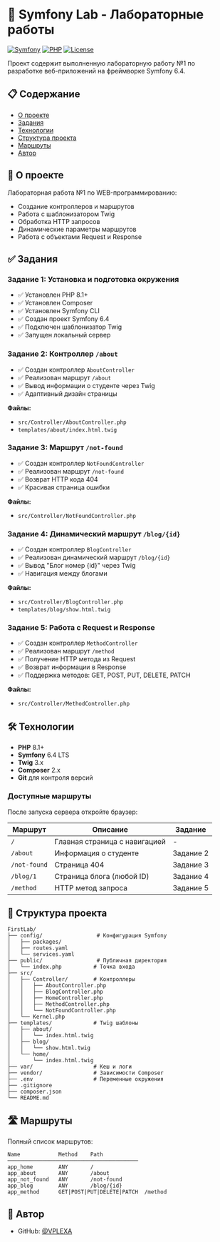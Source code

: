 # 🚀 Symfony Lab - Лабораторные работы

[![Symfony](https://img.shields.io/badge/Symfony-6.4-000000?style=flat&logo=symfony)](https://symfony.com)
[![PHP](https://img.shields.io/badge/PHP-8.1+-777BB4?style=flat&logo=php)](https://php.net)
[![License](https://img.shields.io/badge/license-MIT-green)](LICENSE)

Проект содержит выполненную лабораторную работу №1 по разработке веб-приложений на фреймворке Symfony 6.4.

## 📋 Содержание

- [О проекте](#о-проекте)
- [Задания](#задания)
- [Технологии](#технологии)
- [Структура проекта](#структура-проекта)
- [Маршруты](#маршруты)
- [Автор](#автор)

## 📖 О проекте

Лабораторная работа №1 по WEB-программированию:
- Создание контроллеров и маршрутов
- Работа с шаблонизатором Twig
- Обработка HTTP запросов
- Динамические параметры маршрутов
- Работа с объектами Request и Response

## ✅ Задания

### Задание 1: Установка и подготовка окружения
- ✅ Установлен PHP 8.1+
- ✅ Установлен Composer
- ✅ Установлен Symfony CLI
- ✅ Создан проект Symfony 6.4
- ✅ Подключен шаблонизатор Twig
- ✅ Запущен локальный сервер

### Задание 2: Контроллер `/about`
- ✅ Создан контроллер `AboutController`
- ✅ Реализован маршрут `/about`
- ✅ Вывод информации о студенте через Twig
- ✅ Адаптивный дизайн страницы

**Файлы:**
- `src/Controller/AboutController.php`
- `templates/about/index.html.twig`

### Задание 3: Маршрут `/not-found`
- ✅ Создан контроллер `NotFoundController`
- ✅ Реализован маршрут `/not-found`
- ✅ Возврат HTTP кода 404
- ✅ Красивая страница ошибки

**Файлы:**
- `src/Controller/NotFoundController.php`

### Задание 4: Динамический маршрут `/blog/{id}`
- ✅ Создан контроллер `BlogController`
- ✅ Реализован динамический маршрут `/blog/{id}`
- ✅ Вывод "Блог номер {id}" через Twig
- ✅ Навигация между блогами

**Файлы:**
- `src/Controller/BlogController.php`
- `templates/blog/show.html.twig`

### Задание 5: Работа с Request и Response
- ✅ Создан контроллер `MethodController`
- ✅ Реализован маршрут `/method`
- ✅ Получение HTTP метода из Request
- ✅ Возврат информации в Response
- ✅ Поддержка методов: GET, POST, PUT, DELETE, PATCH

**Файлы:**
- `src/Controller/MethodController.php`

## 🛠 Технологии

- **PHP** 8.1+
- **Symfony** 6.4 LTS
- **Twig** 3.x
- **Composer** 2.x
- **Git** для контроля версий

### Доступные маршруты

После запуска сервера откройте браузер:

| Маршрут | Описание | Задание |
|---------|----------|---------|
| `/` | Главная страница с навигацией | - |
| `/about` | Информация о студенте | Задание 2 |
| `/not-found` | Страница 404 | Задание 3 |
| `/blog/1` | Страница блога (любой ID) | Задание 4 |
| `/method` | HTTP метод запроса | Задание 5 |

## 📁 Структура проекта

```
FirstLab/
├── config/                 # Конфигурация Symfony
│   ├── packages/
│   ├── routes.yaml
│   └── services.yaml
├── public/                 # Публичная директория
│   └── index.php          # Точка входа
├── src/
│   ├── Controller/        # Контроллеры
│   │   ├── AboutController.php
│   │   ├── BlogController.php
│   │   ├── HomeController.php
│   │   ├── MethodController.php
│   │   └── NotFoundController.php
│   └── Kernel.php
├── templates/             # Twig шаблоны
│   ├── about/
│   │   └── index.html.twig
│   ├── blog/
│   │   └── show.html.twig
│   └── home/
│       └── index.html.twig
├── var/                   # Кеш и логи
├── vendor/                # Зависимости Composer
├── .env                   # Переменные окружения
├── .gitignore
├── composer.json
└── README.md
```

## 🛣 Маршруты

Полный список маршрутов:

```
Name            Method    Path
─────────────────────────────────────────
app_home        ANY       /
app_about       ANY       /about
app_not_found   ANY       /not-found
app_blog        ANY       /blog/{id}
app_method      GET|POST|PUT|DELETE|PATCH  /method
```

## 👤 Автор

- GitHub: [@VPLEXA](https://github.com/VPLEXA)